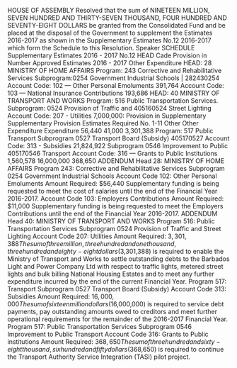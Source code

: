 HOUSE OF ASSEMBLY
Resolved that the sum of NINETEEN MILLION, SEVEN HUNDRED AND THIRTY-SEVEN THOUSAND, FOUR HUNDRED AND SEVENTY-EIGHT DOLLARS be granted from the Consolidated Fund and be placed at the disposal of the Government to supplement the Estimates 2016-2017 as shown in the Supplementary Estimates No.12 2016-2017 which form the Schedule to this Resolution.
Speaker
SCHEDULE
Supplementary Estimates 2016 - 2017 No.12
HEAD Cade Provision in Number Approved Estimates 2016 - 2017 Other Expenditure HEAD: 28 MINISTRY OF HOME AFFAIRS Program: 243 Corrective and Rehabilitative Services Subprogram:0254 Government Industrial Schools | 282430254 Account Code: 102 — Other Personal Emoluments 391,764 Account Code: 103 — National Insurance Contributions 193,686 HEAD: 40 MINISTRY OF TRANSPORT AND WORKS Program: 516 Public Transportation Services. Subprogram: 0524 Provision of Traffic and 405160524 Street Lighting Account Code: 207 - Utilities 7,000,000:
Provision in Supplementary Supplementary Provision Estimates Required No. 1-11
Other Other Expenditure Expenditure
56,440
41,000
3,301,388
Program: 517 Public Transport Subprogram 0527 Transport Board (Subsidy) 405170527 Account Code: 313 - Subsidies 21,824,922 Subprogram 0546 Improvement to Public 405170546 Transport Account Code: 316 — Grants to Public Institutions 1,560,578
16,000,000
368,650
ADDENDUM
Head 28: MINISTRY OF HOME AFFAIRS Program 243: Corrective and Rehabilitative Services Subprogram 0254 Government Industrial Schools Account Code 102: Other Personal Emoluments Amount Required: $56,440
Supplementary funding is being requested to meet the cost of salaries until the end of the Financial Year 2016-2017.
Account Code 103: Employers Contributions
Amount Required: $11,000
Supplementary funding is being requested to meet the Employers Contributions until the end of the Financial Year 2016-2017.
ADDENDUM
Head 40: MINISTRY OF TRANSPORT AND WORKS Program 516: Public Transportation Services Subprogram 0524 Provision of Traffic and Street Lighting Account Code 207: Utilities Amount Required: $3,301,388
The sum of three million, three hundred and one thousand, three hundred and eighty-eight dollars ($3,301,388) is required to enable the Ministry of Transport and Works to settle outstanding debts to the Barbados Light and Power Company Ltd with respect to traffic lights, metered street lights and bulk billing National Housing Estates and to meet any further expenditure incurred by the end of the current Financial Year.
Program 517: Transport Subprogram 0527 Transport Board (Subsidy) Account Code 313: Subsidies Amount Required: $16,000,000
The sum of sixteen million dollars ($16,000,000) is required to service debt payments, pay outstanding amounts owed to creditors and meet further operational requirements for the remainder of the 2016-2017 Financial Year.
Program 517: Public Transportation Services Subprogram 0546 Improvement to Public Transport Account Code 316: Grants to Public institutions Amount Required: $368,650
The sum of three hundred and sixty-eight thousand, six hundred and fifty dollars ($368,650) is required to continue the Transport Authority Service Integration (TASI) pilot project.
